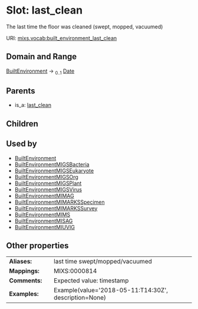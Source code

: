 
# Slot: last_clean


The last time the floor was cleaned (swept, mopped, vacuumed)

URI: [mixs.vocab:built_environment_last_clean](https://w3id.org/mixs/vocab/built_environment_last_clean)


## Domain and Range

[BuiltEnvironment](BuiltEnvironment.md) &#8594;  <sub>0..1</sub> [Date](types/Date.md)

## Parents

 *  is_a: [last_clean](last_clean.md)

## Children


## Used by

 * [BuiltEnvironment](BuiltEnvironment.md)
 * [BuiltEnvironmentMIGSBacteria](BuiltEnvironmentMIGSBacteria.md)
 * [BuiltEnvironmentMIGSEukaryote](BuiltEnvironmentMIGSEukaryote.md)
 * [BuiltEnvironmentMIGSOrg](BuiltEnvironmentMIGSOrg.md)
 * [BuiltEnvironmentMIGSPlant](BuiltEnvironmentMIGSPlant.md)
 * [BuiltEnvironmentMIGSVirus](BuiltEnvironmentMIGSVirus.md)
 * [BuiltEnvironmentMIMAG](BuiltEnvironmentMIMAG.md)
 * [BuiltEnvironmentMIMARKSSpecimen](BuiltEnvironmentMIMARKSSpecimen.md)
 * [BuiltEnvironmentMIMARKSSurvey](BuiltEnvironmentMIMARKSSurvey.md)
 * [BuiltEnvironmentMIMS](BuiltEnvironmentMIMS.md)
 * [BuiltEnvironmentMISAG](BuiltEnvironmentMISAG.md)
 * [BuiltEnvironmentMIUVIG](BuiltEnvironmentMIUVIG.md)

## Other properties

|  |  |  |
| --- | --- | --- |
| **Aliases:** | | last time swept/mopped/vacuumed |
| **Mappings:** | | MIXS:0000814 |
| **Comments:** | | Expected value: timestamp |
| **Examples:** | | Example(value='2018-05-11:T14:30Z', description=None) |

